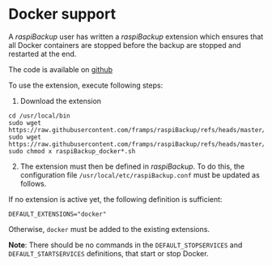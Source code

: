 # Docker support

A *raspiBackup* user has written a *raspiBackup* extension
which ensures that all Docker containers are stopped before the backup
are stopped and restarted at the end.

The code is available on [github](https://github.com/framps/raspiBackup/tree/master/extensions_userprovided)

To use the extension, execute following steps:

1) Download the extension
```
cd /usr/local/bin
sudo wget https://raw.githubusercontent.com/framps/raspiBackup/refs/heads/master/extensions_userprovided/raspiBackup_docker_pre.sh
sudo wget https://raw.githubusercontent.com/framps/raspiBackup/refs/heads/master/extensions_userprovided/raspiBackup_docker_post.sh
sudo chmod x raspiBackup_docker*.sh
```

2) The extension must then be defined in *raspiBackup*.
   To do this, the configuration file `/usr/local/etc/raspiBackup.conf` must be updated as follows.

If no extension is active yet, the following definition is sufficient:
```
DEFAULT_EXTENSIONS="docker"
```

Otherwise, `docker` must be added to the existing extensions.

**Note**:
There should be no commands in the `DEFAULT_STOPSERVICES` and `DEFAULT_STARTSERVICES` definitions,
that start or stop Docker.

[.status]: translated
